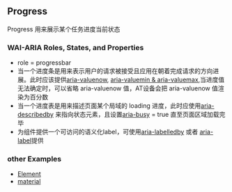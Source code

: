 ## Progress
Progress 用来展示某个任务进度当前状态

### WAI-ARIA Roles, States, and Properties
- role = progressbar
- 当一个进度条是用来表示用户的请求被接受且应用在朝着完成请求的方向进展。此时应该提供[aria-valuenow](http://localhost:3000/#/aria?id=aria-valuenow-amp-aria-valuetext-property), [aria-valuemin & aria-valuemax](http://localhost:3000/#/aria?id=aria-valuemin-amp-aria-valuemax-property),当进度值无法确定时，可以省略 aria-valuenow 值，AT设备会把 aria-valuenow 值渲染为百分数
- 当一个进度表是用来描述页面某个局域的 loading 进度，此时应使用[aria-describedby](http://localhost:3000/#/aria?id=aria-describedby-property) 来指向状态元素，且设置[aria-busy](/aria?id=aria-busy-state) = true 直至页面区域加载完毕
- 为组件提供一个可访问的语义化label，可使用[aria-labelledby](/aria?id=aria-labelledby-property) 或者 [aria-label](/aria?id=aria-label-property)提供
### other Examples
- [Element](http://element.eleme.io/Progress.md#/zh-CN/component/progress)
- [material](https://material.angular.io/components/progress-bar/overview)